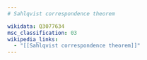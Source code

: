 ```yaml
---
# Sahlqvist correspondence theorem

wikidata: Q3077634
msc_classification: 03
wikipedia_links:
  - "[[Sahlqvist correspondence theorem]]"
---
```

